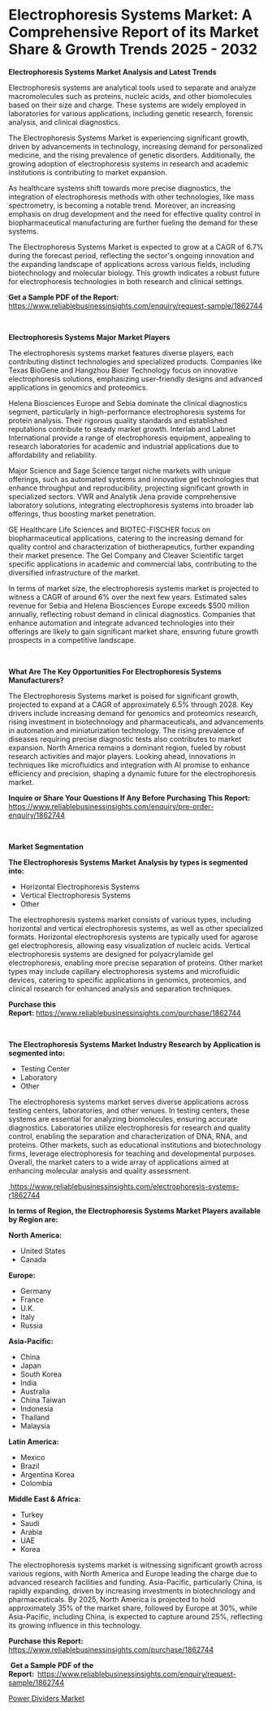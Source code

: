 <p><h1>Electrophoresis Systems Market: A Comprehensive Report of its Market Share & Growth Trends 2025 - 2032</h1></p><p><strong>Electrophoresis Systems Market Analysis and Latest Trends</strong></p>
<p><p>Electrophoresis systems are analytical tools used to separate and analyze macromolecules such as proteins, nucleic acids, and other biomolecules based on their size and charge. These systems are widely employed in laboratories for various applications, including genetic research, forensic analysis, and clinical diagnostics. </p><p>The Electrophoresis Systems Market is experiencing significant growth, driven by advancements in technology, increasing demand for personalized medicine, and the rising prevalence of genetic disorders. Additionally, the growing adoption of electrophoresis systems in research and academic institutions is contributing to market expansion. </p><p>As healthcare systems shift towards more precise diagnostics, the integration of electrophoresis methods with other technologies, like mass spectrometry, is becoming a notable trend. Moreover, an increasing emphasis on drug development and the need for effective quality control in biopharmaceutical manufacturing are further fueling the demand for these systems. </p><p>The Electrophoresis Systems Market is expected to grow at a CAGR of 6.7% during the forecast period, reflecting the sector's ongoing innovation and the expanding landscape of applications across various fields, including biotechnology and molecular biology. This growth indicates a robust future for electrophoresis technologies in both research and clinical settings.</p></p>
<p><strong>Get a Sample PDF of the Report:&nbsp;</strong> <a href="https://www.reliablebusinessinsights.com/enquiry/request-sample/1862744?utm_campaign=2094&utm_medium=2&utm_source=Github&utm_content=ia&utm_term=16022025&utm_id=electrophoresis-systems">https://www.reliablebusinessinsights.com/enquiry/request-sample/1862744</a></p>
<p>&nbsp;</p>
<p><strong>Electrophoresis Systems Major Market Players</strong></p>
<p><p>The electrophoresis systems market features diverse players, each contributing distinct technologies and specialized products. Companies like Texas BioGene and Hangzhou Bioer Technology focus on innovative electrophoresis solutions, emphasizing user-friendly designs and advanced applications in genomics and proteomics.</p><p>Helena Biosciences Europe and Sebia dominate the clinical diagnostics segment, particularly in high-performance electrophoresis systems for protein analysis. Their rigorous quality standards and established reputations contribute to steady market growth. Interlab and Labnet International provide a range of electrophoresis equipment, appealing to research laboratories for academic and industrial applications due to affordability and reliability.</p><p>Major Science and Sage Science target niche markets with unique offerings, such as automated systems and innovative gel technologies that enhance throughput and reproducibility, projecting significant growth in specialized sectors. VWR and Analytik Jena provide comprehensive laboratory solutions, integrating electrophoresis systems into broader lab offerings, thus boosting market penetration.</p><p>GE Healthcare Life Sciences and BIOTEC-FISCHER focus on biopharmaceutical applications, catering to the increasing demand for quality control and characterization of biotherapeutics, further expanding their market presence. The Gel Company and Cleaver Scientific target specific applications in academic and commercial labs, contributing to the diversified infrastructure of the market.</p><p>In terms of market size, the electrophoresis systems market is projected to witness a CAGR of around 6% over the next few years. Estimated sales revenue for Sebia and Helena Biosciences Europe exceeds $500 million annually, reflecting robust demand in clinical diagnostics. Companies that enhance automation and integrate advanced technologies into their offerings are likely to gain significant market share, ensuring future growth prospects in a competitive landscape.</p></p>
<p>&nbsp;</p>
<p><strong>What Are The Key Opportunities For Electrophoresis Systems Manufacturers?</strong></p>
<p><p>The Electrophoresis Systems market is poised for significant growth, projected to expand at a CAGR of approximately 6.5% through 2028. Key drivers include increasing demand for genomics and proteomics research, rising investment in biotechnology and pharmaceuticals, and advancements in automation and miniaturization technology. The rising prevalence of diseases requiring precise diagnostic tests also contributes to market expansion. North America remains a dominant region, fueled by robust research activities and major players. Looking ahead, innovations in techniques like microfluidics and integration with AI promise to enhance efficiency and precision, shaping a dynamic future for the electrophoresis market.</p></p>
<p><strong>Inquire or Share Your Questions If Any Before Purchasing This Report:</strong> <a href="https://www.reliablebusinessinsights.com/enquiry/pre-order-enquiry/1862744?utm_campaign=2094&utm_medium=2&utm_source=Github&utm_content=ia&utm_term=16022025&utm_id=electrophoresis-systems">https://www.reliablebusinessinsights.com/enquiry/pre-order-enquiry/1862744</a></p>
<p>&nbsp;</p>
<p><strong>Market Segmentation</strong></p>
<p><strong>The Electrophoresis Systems Market Analysis by types is segmented into:</strong></p>
<p><ul><li>Horizontal Electrophoresis Systems</li><li>Vertical Electrophoresis Systems</li><li>Other</li></ul></p>
<p><p>The electrophoresis systems market consists of various types, including horizontal and vertical electrophoresis systems, as well as other specialized formats. Horizontal electrophoresis systems are typically used for agarose gel electrophoresis, allowing easy visualization of nucleic acids. Vertical electrophoresis systems are designed for polyacrylamide gel electrophoresis, enabling more precise separation of proteins. Other market types may include capillary electrophoresis systems and microfluidic devices, catering to specific applications in genomics, proteomics, and clinical research for enhanced analysis and separation techniques.</p></p>
<p><strong>Purchase this Report:&nbsp;</strong><a href="https://www.reliablebusinessinsights.com/purchase/1862744?utm_campaign=2094&utm_medium=2&utm_source=Github&utm_content=ia&utm_term=16022025&utm_id=electrophoresis-systems">https://www.reliablebusinessinsights.com/purchase/1862744</a></p>
<p>&nbsp;</p>
<p><strong>The Electrophoresis Systems Market Industry Research by Application is segmented into:</strong></p>
<p><ul><li>Testing Center</li><li>Laboratory</li><li>Other</li></ul></p>
<p><p>The electrophoresis systems market serves diverse applications across testing centers, laboratories, and other venues. In testing centers, these systems are essential for analyzing biomolecules, ensuring accurate diagnostics. Laboratories utilize electrophoresis for research and quality control, enabling the separation and characterization of DNA, RNA, and proteins. Other markets, such as educational institutions and biotechnology firms, leverage electrophoresis for teaching and developmental purposes. Overall, the market caters to a wide array of applications aimed at enhancing molecular analysis and quality assessment.</p></p>
<p><a href="https://www.reliablebusinessinsights.com/electrophoresis-systems-r1862744?utm_campaign=2094&utm_medium=2&utm_source=Github&utm_content=ia&utm_term=16022025&utm_id=electrophoresis-systems">&nbsp;https://www.reliablebusinessinsights.com/electrophoresis-systems-r1862744</a></p>
<p><strong>In terms of Region, the Electrophoresis Systems Market Players available by Region are:</strong></p>
<p>
    <p> <strong> North America: </strong>
        <ul>
            <li>United States</li>
            <li>Canada</li>
        </ul>
        </p> 
    <p> <strong> Europe: </strong>
        <ul>
            <li>Germany</li>
            <li>France</li>
            <li>U.K.</li>
            <li>Italy</li>
            <li>Russia</li>
        </ul>
        </p> 
    <p> <strong> Asia-Pacific: </strong>
        <ul>
            <li>China</li>
            <li>Japan</li>
            <li>South Korea</li>
            <li>India</li>
            <li>Australia</li>
            <li>China Taiwan</li>
            <li>Indonesia</li>
            <li>Thailand</li>
            <li>Malaysia</li>
        </ul>
        </p> 
    <p> <strong> Latin America: </strong>
        <ul>
            <li>Mexico</li>
            <li>Brazil</li>
            <li>Argentina Korea</li>
            <li>Colombia</li>
        </ul>
        </p> 
    <p> <strong> Middle East & Africa: </strong>
        <ul>
            <li>Turkey</li>
            <li>Saudi</li>
            <li>Arabia</li>
            <li>UAE</li>
            <li>Korea</li>
        </ul>
    </p>
    </p>
<p><p>The electrophoresis systems market is witnessing significant growth across various regions, with North America and Europe leading the charge due to advanced research facilities and funding. Asia-Pacific, particularly China, is rapidly expanding, driven by increasing investments in biotechnology and pharmaceuticals. By 2025, North America is projected to hold approximately 35% of the market share, followed by Europe at 30%, while Asia-Pacific, including China, is expected to capture around 25%, reflecting its growing influence in this technology.</p></p>
<p><strong>Purchase this Report: </strong><a href="https://www.reliablebusinessinsights.com/purchase/1862744?utm_campaign=2094&utm_medium=2&utm_source=Github&utm_content=ia&utm_term=16022025&utm_id=electrophoresis-systems">https://www.reliablebusinessinsights.com/purchase/1862744</a></p>
<p>&nbsp;<strong>Get a Sample PDF of the Report:&nbsp;&nbsp;</strong><a href="https://www.reliablebusinessinsights.com/enquiry/request-sample/1862744?utm_campaign=2094&utm_medium=2&utm_source=Github&utm_content=ia&utm_term=16022025&utm_id=electrophoresis-systems">https://www.reliablebusinessinsights.com/enquiry/request-sample/1862744</a></p>
<p><strong></strong></p>
<p><p><a href="https://github.com/DixieGrimes/Market-Research-Report-List-1/blob/main/power-dividers-market.md?utm_campaign=2094&utm_medium=2&utm_source=Github&utm_content=ia&utm_term=16022025&utm_id=electrophoresis-systems">Power Dividers Market</a></p></p>